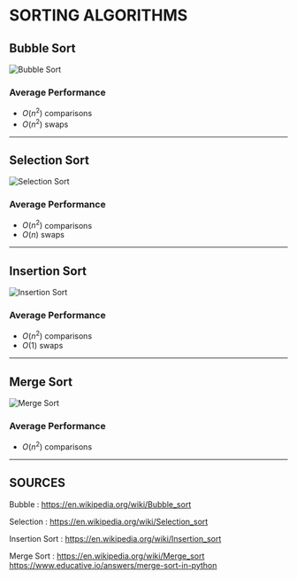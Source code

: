 # SORTING ALGORITHMS

## Bubble Sort
![Bubble Sort](https://upload.wikimedia.org/wikipedia/commons/c/c8/Bubble-sort-example-300px.gif?20131109191607)

### Average Performance
- $O(n^{2})$ comparisons
- $O(n^{2})$ swaps

---
## Selection Sort
![Selection Sort](https://upload.wikimedia.org/wikipedia/commons/9/94/Selection-Sort-Animation.gif)

### Average Performance
- $O(n^{2})$ comparisons
- $O(n)$ swaps

---
## Insertion Sort
![Insertion Sort](https://upload.wikimedia.org/wikipedia/commons/0/0f/Insertion-sort-example-300px.gif)

### Average Performance
- $O(n^{2})$ comparisons
- $O(1)$ swaps

---
## Merge Sort
![Merge Sort](https://upload.wikimedia.org/wikipedia/commons/thumb/c/cc/Merge-sort-example-300px.gif/220px-Merge-sort-example-300px.gif)

### Average Performance
- $O(n^{2})$ comparisons

---

## SOURCES
Bubble : https://en.wikipedia.org/wiki/Bubble_sort

Selection : https://en.wikipedia.org/wiki/Selection_sort

Insertion Sort : https://en.wikipedia.org/wiki/Insertion_sort

Merge Sort : https://en.wikipedia.org/wiki/Merge_sort
https://www.educative.io/answers/merge-sort-in-python

